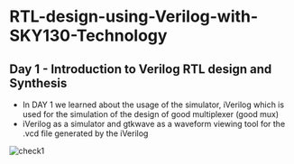 # RTL-design-using-Verilog-with-SKY130-Technology
## Day 1 - Introduction to Verilog RTL design and Synthesis

* In DAY 1  we learned about the usage of the simulator, iVerilog which is used for the simulation of the design of good multiplexer (good mux)
* iVerilog as a simulator and gtkwave as a waveform viewing tool for the .vcd file generated by the iVerilog

![check1](https://user-images.githubusercontent.com/89923461/131775805-5b674b57-d563-402b-b676-8ab438943a30.png)
